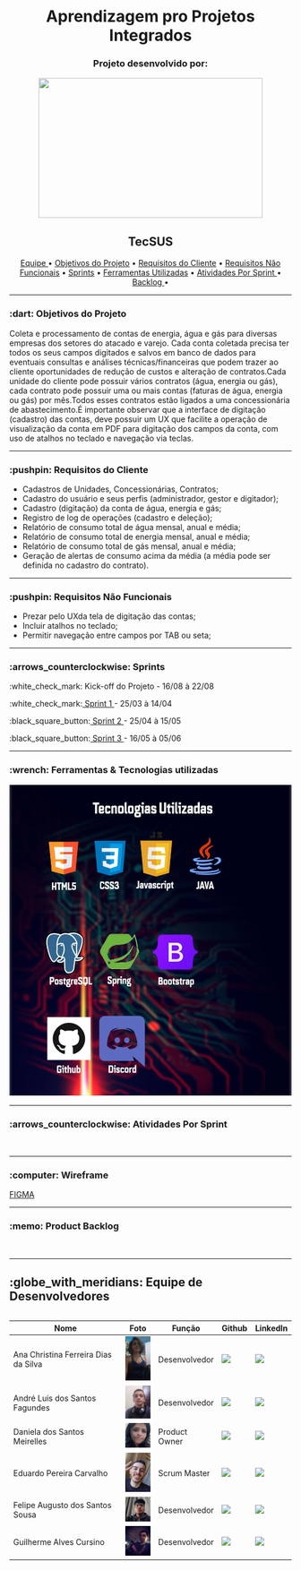 <h1 align="center">Aprendizagem pro Projetos Integrados</h1>

<h3 align="center">Projeto desenvolvido por:</h3>
<p align="center">
<img src="https://github.com/UniversalDevs/Projeto_API/blob/main/Imagens/LogoUniversalDevs.jpg" width="400" height="250" align="center"/>
</p>  

<h2 align="center">TecSUS</h2>

<p align="center">
    <a href ="https://github.com/UniversalDevs/Projeto_API_TecSus/blob/main/README.md#globe_with_meridians-equipe-de-desenvolvedores"> Equipe </a>  •
    <a href ="https://github.com/UniversalDevs/Projeto_API_TecSus/blob/main/README.md#-dart-objetivos-do-projeto"> Objetivos do Projeto</a>  • 
    <a href ="https://github.com/UniversalDevs/Projeto_API_TecSus/blob/main/README.md#-pushpin-requisitos-do-cliente"> Requisitos do Cliente</a>  • 
    <a href ="https://github.com/UniversalDevs/Projeto_API_TecSus/blob/main/README.md#-pushpin-requisitos-n%C3%A3o-funcionais"> Requisitos Não Funcionais</a>  • 
    <a href ="https://github.com/UniversalDevs/Projeto_API_TecSus/blob/main/README.md#arrows_counterclockwise-sprints"> Sprints</a>  • 
    <a href ="https://github.com/UniversalDevs/Projeto_API_TecSus/blob/main/README.md#wrench-ferramentas--tecnologias-utilizadas"> Ferramentas Utilizadas</a>  • 
    <a href ="https://github.com/UniversalDevs/Projeto_API_TecSus/blob/main/README.md#arrows_counterclockwise-atividades-por-sprint"> Atividades Por Sprint </a>  • 
    <a href ="https://github.com/UniversalDevs/Projeto_API_TecSus/blob/main/README.md#memo-product-backlog"> Backlog </a>  • 
</p> 
<hr>
<h3> :dart: Objetivos do Projeto</h3>
<p>Coleta e processamento de contas de energia, água e gás para diversas empresas dos setores do atacado e varejo. Cada conta coletada precisa ter todos os seus campos digitados e salvos  em  banco  de  dados  para  eventuais  consultas  e  análises  técnicas/financeiras  que  podem trazer ao cliente oportunidades de redução de custos e alteração de contratos.Cada unidade do cliente pode possuir vários contratos (água, energia ou gás), cada contrato pode possuir uma ou mais contas (faturas de água, energia ou gás) por mês.Todos esses contratos estão ligados a uma concessionária de abastecimento.É importante observar que a interface de digitação (cadastro) das contas, deve possuir um UX que facilite a operação de visualização da conta em PDF para digitação dos campos da conta, com uso de atalhos no teclado e navegação via teclas.</p>
<hr>
<h3> :pushpin: Requisitos do Cliente</h3>
<ul>
    <li>Cadastros de Unidades, Concessionárias, Contratos;</li>
    <li>Cadastro do usuário e seus perfis (administrador, gestor e digitador);</li>
    <li>Cadastro (digitação) da conta de água, energia e gás;</li>
    <li>Registro de log de operações (cadastro e deleção);</li>
    <li>Relatório de consumo total de água mensal, anual e média;</li>
    <li>Relatório de consumo total de energia mensal, anual e média;</li>
    <li>Relatório de consumo total de gás mensal, anual e média;</li>
    <li>Geração de alertas de consumo acima da média (a média pode ser definida no cadastro do contrato).</li>
</ul>
<hr>

<h3> :pushpin: Requisitos Não Funcionais</h3>
<ul>
    <li>Prezar pelo UXda tela de digitação das contas;</li>
    <li>Incluir atalhos no teclado;</li>
    <li>Permitir navegação entre campos por TAB ou seta;</li>
</ul>
<hr>
<h3>:arrows_counterclockwise: Sprints</h3>
<p>:white_check_mark: Kick-off do Projeto - 16/08 à 22/08</p>
<p>:white_check_mark:<a href=""> Sprint 1 </a>- 25/03 à 14/04</p>
<p>:black_square_button:<a href=""> Sprint 2 </a> - 25/04 à 15/05</p>
<p>:black_square_button:<a href=""> Sprint 3 </a> - 16/05 à 05/06</p>
<hr>

<h3>:wrench: Ferramentas & Tecnologias utilizadas</h3>
<img src="https://github.com/UniversalDevs/Projeto_API_TecSus/blob/main/Documentos/TecnologiasUtilizadas.png" width="800"/>
<hr>

<h3>:arrows_counterclockwise: Atividades Por Sprint</h3>
<img src=""/>
<hr>

<h3>:computer: Wireframe</h3>
<a href="https://www.figma.com/file/ycmcA62yH9gHgNh4iTWHP4/PrototipoTecSus?node-id=0%3A1">FIGMA<a/>
<hr>

<h3>:memo: Product Backlog</h3>
<img src=""/>
<hr>








<h2>:globe_with_meridians: Equipe de Desenvolvedores</h2>
  <table align="left">
    <thead>
      <th>Nome</th>
      <th>Foto</th>
      <th>Função</th>
      <th>Github</th>
      <th>LinkedIn</th>
    </thead>
    <tbody>
     <tr>
      <td>Ana Christina Ferreira Dias da Silva</td>
        <td>
          <img src= "https://github.com/UniversalDevs/Projeto_API_TecSus/blob/main/Documentos/Fotos/FotoAna.jpeg" width="50px">
        </td>
      <td>Desenvolvedor</td>
      <td><a href="https://github.com/AnaChristina"><img src="https://cdn-icons-png.flaticon.com/512/25/25231.png" width="30px"></a></td>
      <td><a href="https://www.linkedin.com/in/ana-christina-silva"><img src="https://cdn-icons-png.flaticon.com/512/174/174857.png" width="30px"/></a></td>
     </tr>
     <tr>
      <td>André Luis dos Santos Fagundes</td>
        <td>
          <img src= "https://github.com/UniversalDevs/Projeto_API_TecSus/blob/main/Documentos/Fotos/FotoAndre.jpeg" width="50px">
        </td>
        <td>Desenvolvedor</td>
        <td><a href="https://github.com/Andre-lsf"><img src="https://cdn-icons-png.flaticon.com/512/25/25231.png" width="30px"></a></td>
        <td><a href="https://www.linkedin.com/in/andre-fagundes-63447818b/"><img src="https://cdn-icons-png.flaticon.com/512/174/174857.png" width="30px"/></a></td>
     </tr>
      <tr>
      <td>Daniela dos Santos Meirelles</td>
        <td>
          <img src= "https://github.com/UniversalDevs/Projeto_API_TecSus/blob/main/Documentos/Fotos/FotoDaniela.jpeg" width="50px">
        </td>
      <td>Product Owner</td>
      <td><a href="https://github.com/DanielaMeirelles"><img src="https://cdn-icons-png.flaticon.com/512/25/25231.png" width="30px"></a></td>
      <td><a href="https://www.linkedin.com/in/daniela-meirelles-1990/"><img src="https://cdn-icons-png.flaticon.com/512/174/174857.png" width="30px"/></a></td>
     </tr>
     <tr>
      <td>Eduardo Pereira Carvalho </td>
        <td>
          <img src= "https://github.com/UniversalDevs/Projeto_API_TecSus/blob/main/Documentos/Fotos/FotoEdu.jpeg" width="50px">
        </td>
        <td>Scrum Master</td>
        <td><a href="https://github.com/EduardoPereiraCarvalho"><img src="https://cdn-icons-png.flaticon.com/512/25/25231.png" width="30px"></a></td>
        <td><a href="https://www.linkedin.com/in/eduardo-carvalho-0a1411213/"><img src="https://cdn-icons-png.flaticon.com/512/174/174857.png" width="30px"/></a></td>
     </tr>
     <tr>
     <tr>
      <td>Felipe Augusto dos Santos Sousa</td>
        <td>
          <img src= "https://github.com/UniversalDevs/Projeto_API_TecSus/blob/main/Documentos/Fotos/FotoFelipe.jpeg" width="50px">
        </td>
        <td>Desenvolvedor</td>
        <td><a href="https://github.com/FelipeASousa"><img src="https://cdn-icons-png.flaticon.com/512/25/25231.png" width="30px"></a></td>
        <td><a href="https://www.linkedin.com/in/felipe-s-89938418a"><img src="https://cdn-icons-png.flaticon.com/512/174/174857.png" width="30px"/></a></td>
     </tr>
     <tr>
      <td>Guilherme Alves Cursino</td>
        <td>
          <img src= "https://github.com/UniversalDevs/Projeto_API_TecSus/blob/main/Documentos/Fotos/FotoGui.jpeg" width="50px">
        </td>
        <td>Desenvolvedor</td>
        <td><a href="https://github.com/guilherme0066"><img src="https://cdn-icons-png.flaticon.com/512/25/25231.png" width="30px"></a></td>
        <td><a href="https://www.linkedin.com/mwlite/in/guilherme-cursino-679410213"><img src="https://cdn-icons-png.flaticon.com/512/174/174857.png" width="30px"/></a></td>
     </tr>
    </tbody>
  </table>
